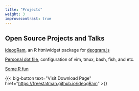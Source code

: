 ```yaml
---
title: "Projects"
weight: 3
improvecontrast: true
---
```


## Open Source Projects and Talks

[ideogRam](https://freestatman.github.io/ideogRam), an R htmlwidget package for [deogram.js](https://github.com/eweitz/ideogram)   

[Personal dot file](https://github.com/freestatman/dotfile_freestatman), configuration of vim, tmux, bash, fish, and etc.

[Some R fun](https://freestatman.github.io/opencpu_index.html)

{{< big-button text="Visit Download Page" href="https://freestatman.github.io/ideogRam" >}}
